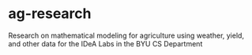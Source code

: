 # ag-research
Research on mathematical modeling for agriculture using weather, yield, and other data for the IDeA Labs in the BYU CS Department
